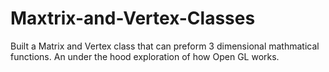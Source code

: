 # Maxtrix-and-Vertex-Classes

Built a Matrix and Vertex class that can preform 3 dimensional mathmatical functions.  An under the hood exploration of how Open GL works.
